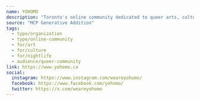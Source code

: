 ```yaml
---
name: YOHOMO
description: "Toronto's online community dedicated to queer arts, culture, and nightlife."
source: "MCP Generative Addition"
tags:
  - type/organization
  - type/online-community
  - for/art
  - for/culture
  - for/nightlife
  - audience/queer-community
link: https://www.yohomo.ca
social:
  instagram: https://www.instagram.com/weareyohomo/
  facebook: https://www.facebook.com/yohomo/
  twitter: https://x.com/weareyohomo
---
```

